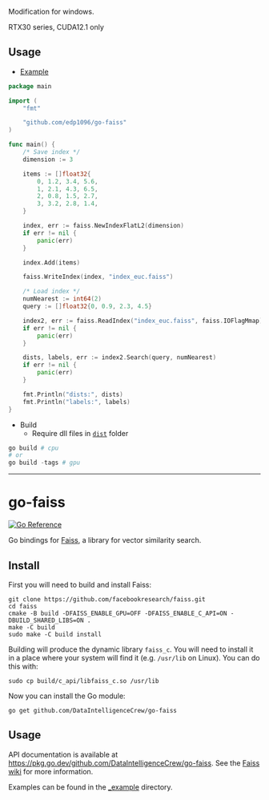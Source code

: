Modification for windows.

RTX30 series, CUDA12.1 only

## Usage

* [Example](/dist/hello)
```go
package main

import (
	"fmt"

	"github.com/edp1096/go-faiss"
)

func main() {
	/* Save index */
	dimension := 3

	items := []float32{
		0, 1.2, 3.4, 5.6,
		1, 2.1, 4.3, 6.5,
		2, 0.8, 1.5, 2.7,
		3, 3.2, 2.8, 1.4,
	}

	index, err := faiss.NewIndexFlatL2(dimension)
	if err != nil {
		panic(err)
	}

	index.Add(items)

	faiss.WriteIndex(index, "index_euc.faiss")

	/* Load index */
	numNearest := int64(2)
	query := []float32{0, 0.9, 2.3, 4.5}

	index2, err := faiss.ReadIndex("index_euc.faiss", faiss.IOFlagMmap)
	if err != nil {
		panic(err)
	}

	dists, labels, err := index2.Search(query, numNearest)
	if err != nil {
		panic(err)
	}

	fmt.Println("dists:", dists)
	fmt.Println("labels:", labels)
}
```

* Build
    * Require dll files in [`dist`](/dist) folder
```powershell
go build # cpu
# or
go build -tags # gpu
```

----

# go-faiss

[![Go Reference](https://pkg.go.dev/badge/github.com/DataIntelligenceCrew/go-faiss.svg)](https://pkg.go.dev/github.com/DataIntelligenceCrew/go-faiss)

Go bindings for [Faiss](https://github.com/facebookresearch/faiss), a library for vector similarity search.

## Install

First you will need to build and install Faiss:

```
git clone https://github.com/facebookresearch/faiss.git
cd faiss
cmake -B build -DFAISS_ENABLE_GPU=OFF -DFAISS_ENABLE_C_API=ON -DBUILD_SHARED_LIBS=ON .
make -C build
sudo make -C build install
```

Building will produce the dynamic library `faiss_c`.
You will need to install it in a place where your system will find it (e.g. `/usr/lib` on Linux).
You can do this with:

    sudo cp build/c_api/libfaiss_c.so /usr/lib

Now you can install the Go module:

    go get github.com/DataIntelligenceCrew/go-faiss

## Usage

API documentation is available at <https://pkg.go.dev/github.com/DataIntelligenceCrew/go-faiss>.
See the [Faiss wiki](https://github.com/facebookresearch/faiss/wiki) for more information.

Examples can be found in the [_example](_example) directory.